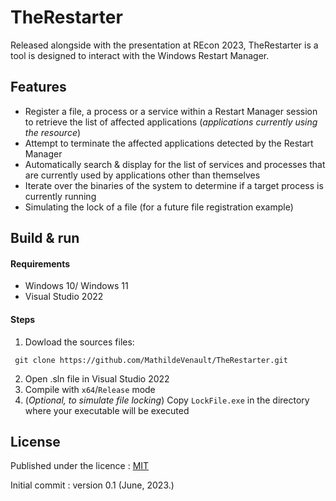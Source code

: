 # TheRestarter

Released alongside with the presentation at REcon 2023, TheRestarter is a tool is designed to interact with the Windows Restart Manager.

## Features 
- Register a file, a process or a service within a Restart Manager session to retrieve the list of affected applications (_applications currently using the resource_)
- Attempt to terminate the affected applications detected by the Restart Manager
- Automatically search & display for the list of services and processes that are currently used by applications other than themselves
- Iterate over the binaries of the system to determine if a target process is currently running
- Simulating the lock of a file (for a future file registration example)

## Build & run

#### Requirements
- Windows 10/ Windows 11
- Visual Studio 2022

#### Steps 
1. Dowload the sources files:

``` git clone https://github.com/MathildeVenault/TheRestarter.git```

2. Open .sln file in Visual Studio 2022
3. Compile with `x64`/``Release`` mode
4. (_Optional, to simulate file locking_) Copy `LockFile.exe` in the directory where your executable will be executed



## License

Published under the licence : [MIT](https://choosealicense.com/licenses/mit/)

Initial commit : version 0.1 (June, 2023.)
